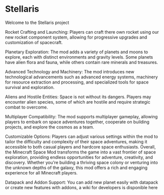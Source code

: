 # Stellaris
 
Welcome to the Stellaris project

Rocket Crafting and Launching: Players can craft there own rocket using our new rocket component system, allowing for progressive upgrades and customization of spacecraft.

Planetary Exploration: The mod adds a variety of planets and moons to explore, each with distinct environments and gravity levels. Some planets have alien flora and fauna, while others contain rare minerals and treasures.

Advanced Technology and Machinery: The mod introduces new technological advancements such as advanced energy systems, machinery for resource extraction and processing, and specialized tools for space survival and exploration.

Aliens and Hostile Entities: Space is not without its dangers. Players may encounter alien species, some of which are hostile and require strategic combat to overcome.

Multiplayer Compatibility: The mod supports multiplayer gameplay, allowing players to embark on space adventures together, cooperate on building projects, and explore the cosmos as a team.

Customizable Options: Players can adjust various settings within the mod to tailor the difficulty and complexity of their space adventures, making it accessible to both casual players and hardcore space enthusiasts. Overall, the Minecraft Space Mod transforms the game into a vast frontier of space exploration, providing endless opportunities for adventure, creativity, and discovery. Whether you're building a thriving space colony or venturing into the unknown depths of the galaxy, this mod offers a rich and engaging experience for all Minecraft players.

Datapack and Addon Support: You can add new planet easily with datapack or create new features with addons, a wiki for developers is disponible here

